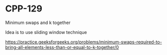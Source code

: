 # CPP-129
Minimum swaps and k together




Idea is to use sliding window technique





https://practice.geeksforgeeks.org/problems/minimum-swaps-required-to-bring-all-elements-less-than-or-equal-to-k-together/0
